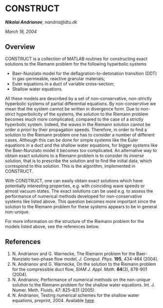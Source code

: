 # CONSTRUCT

_**Nikolai Andrianov**, nandria@dtu.dk_

_March 18, 2004_

## Overview

CONSTRUCT is a collection of MATLAB routines for constructing exact solutions to the Riemann problem for the following hyperbolic systems
* Baer-Nunziato model for the deflagration-to-detonation transition (DDT) in gas-permeable, reactive granular materials; 
* Euler equations in a duct of variable cross-section;
* Shallow water equations.

All these models are described by a set of non-conservative, non-strictly hyperbolic systems of partial differential equations.
By non-conservtive we mean that the system cannot be written in divergence form.
Due to non-strict hyperbolicity of the systems, the solution to the Riemann problem becomes much more complicated, compared to the case
of a strictly hyperbolic system. Indeed, the waves in the Riemann solution cannot be order *a priori* by their propagation speeds.
Therefore, in order to find a solution to the Riemann problem one has to consider a number of different cases. Although this can be done
for simple systems like the Euler equations in a duct and the shallow water equations, 
for bigger systems like the Baer-Nunziato model it becomes too complicated.
An alternative way to obtain exact solutions to a Riemann problem is to consider its *inverse* solution, that is to prescribe the solution
and to find the initial data, which correspond to this solution. This is the algorithm, implemented in CONSTRUCT.

With CONSTRUCT, one can easily obtain exact solutions which have potentially interesting properties, e.g. with coinciding wave speeds or
almost vacuum states. The exact solutions can be used e.g. to assess the performance of numerical methods developed for non-conservative
systems like listed above. This question becomes more important since the solution to the Riemann problem for these systems appears
to be in general non-unique.

For more information on the structure of the Riemann problem for the models listed above, see the references below.

## References
1. N. Andrianov and G. Warnecke, The Riemann problem for the Baer-Nunziato two-phase flow model,
 *J. Comput. Phys.* **195**, 434-464 (2004).
2. N. Andrianov and G. Warnecke, On the solution to the Riemann problem for the compressible duct flow,
*SIAM J. Appl. Math.* **64**(3), 878-901 (2004).
3. N. Andrianov, Performance of numerical methods on the non-unique solution to the 
Riemann problem for the shallow water equations. Int. J. Numer. Meth. Fluids, 47: 825–831 (2005). 
4. N. Andrianov, Testing numerical schemes for the shallow water equations,
preprint, 2004.  Available [here](https://github.com/nikolai-andrianov/CONSTRUCT/blob/master/testing_sw.pdf).
